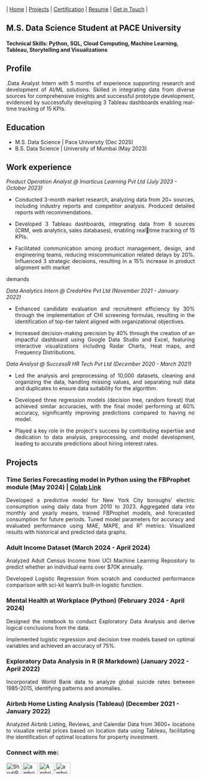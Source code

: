 | [Home](https://shruti-22-bliss.github.io/)        | [Projects](https://)          | [Certification](https://) |  [Resume](https:) | [Get in Touch](https://) |



## M.S. Data Science Student at PACE University

#### Technical Skills: Python, SQL, Cloud Computing, Machine Learning, Tableau, Storytelling and Visualizations 

## Profile
<p align="justify">.Data Analyst Intern with 5 months of experience supporting research and development of AI/ML solutions. Skilled in integrating data from diverse sources for comprehensive insights and successful prototype development, evidenced by successfully developing 3 Tableau dashboards enabling real-time tracking of 15 KPIs.</p>

## Education
  - M.S. Data Science | Pace University (Dec 2025)
  - B.S. Data Science | University of Mumbai (May 2023)

## Work experience
*Product Operation Analyst @ Imarticus Learning Pvt Ltd (July 2023 - October 2023)*

- <p align="justify">Conducted 3-month market research, analyzing data from 20+ sources, including industry reports and competitor analysis. Produced detailed reports with recommendations.</p>
- <p align="justify">Developed 3 Tableau dashboards, integrating data from 8 sources (CRM, web analytics, sales databases), enabling realtime tracking of 15 KPIs.</p>
- <p align="justify">Facilitated communication among product management, design, and engineering teams, reducing miscommunication related delays by 20%. Influenced 3 strategic decisions, resulting in a 15% increase in product alignment with market 
demands</p>

*Data Analytics Intern @ CredoHire Pvt Ltd  (November 2021 - January 2022)*
- <p align="justify">Enhanced candidate evaluation and recruitment efficiency by 30% through the implementation of CHI screening formulas, resulting in the identification of top-tier talent aligned with organizational objectives.</p>
- <p align="justify">Increased decision-making precision by 40% through the creation of an impactful dashboard using Google Data Studio and Excel, featuring interactive visualizations including Radar Charts, Heat maps, and Frequency Distributions.</p>

*Data Analyst @ SuccessR HR Tech Pvt Ltd  (December 2020 - March 2021)*
- <p align="justify">Led the analysis and preprocessing of 10,000 datasets, cleaning and organizing the data, handling missing values, and separating null data and duplicates to ensure data suitability for the algorithm.</p>
- <p align="justify">Developed three regression models (decision tree, random forest) that achieved similar accuracies, with the final model performing at 60% accuracy, significantly improving predictions compared to having no model.</p>
- <p align="justify">Played a key role in the project's success by contributing expertise and dedication to data analysis, preprocessing, and model development, leading to accurate predictions about hiring interest rates.</p>

## Projects 
### Time Series Forecasting model in Python using the FBProphet module (May 2024) | [Colab Link](https://colab.research.google.com/drive/1l7wYgtDoStbtl2oIFVjJEizdraaZgAjc?usp=sharing#scrollTo=qmkjgc6weFY8)
<p align="justify">Developed a predictive model for New York City boroughs' electric consumption using daily data from 2010 to 2023. Aggregated data into monthly and yearly means, trained FBProphet models, and forecasted consumption for future periods. Tuned model parameters for accuracy and evaluated performance using MAE, MAPE, and R² metrics. Visualized results with historical and predicted data graphs.</p>

### Adult Income Dataset (March 2024 - April 2024)
<p align="justify">Analyzed Adult Census Income from UCI Machine Learning Repository to predict whether an individual earns over $70K annually. </p>
<p align="justify">Developed Logistic Regression from scratch and conducted performance comparison with sci-kit learn’s built-in logistic function. </p>

### Mental Health at Workplace (Python)  (February 2024 - April 2024)
<p align="justify">Designed the notebook to conduct Exploratory Data Analysis and derive logical conclusions from the data. </p>
<p align="justify">Implemented logistic regression and decision tree models based on optimal variables and achieved an accuracy of 75%.</p>

### Exploratory Data Analysis in R (R Markdown)   (January 2022 - April 2022)
<p align="justify">Incorporated World Bank data to analyze global suicide rates between 1985-2015, identifying patterns and 
anomalies. </p>

### Airbnb Home Listing Analysis (Tableau)   (December 2021 - January 2022)
<p align="justify">Analyzed Airbnb Listing, Reviews, and Calendar Data from 3600+ locations to visualize rental prices based on location data using Tableau, facilitating the identification of optimal locations for property investment. </p>

  
<h3 align="left">Connect with me:</h3>
<p align="left">
<a href="https://www.linkedin.com/in/shruti-rawat22/" target="blank"><img align="center" src="https://raw.githubusercontent.com/rahuldkjain/github-profile-readme-generator/master/src/images/icons/Social/linked-in-alt.svg" alt="ShrutiRawat" height="30" width="40" /></a>
<a href="https://github.com/Shruti-22-bliss/Shruti-22-bliss.github.io/edit/main/README.md" target="blank"><img align="center" src="https://raw.githubusercontent.com/rahuldkjain/github-profile-readme-generator/master/src/images/icons/Social/github.svg" alt="ambrishpathak" height="30" width="40" /></a>
<a href="https://leetcode.com/u/shrutikaraw22/" target="blank"><img align="center" src="https://raw.githubusercontent.com/rahuldkjain/github-profile-readme-generator/master/src/images/icons/Social/leet-code.svg" alt="AmbrishPathak" height="30" width="40" />
<a href="https://www.kaggle.com/shrutikarawat" target="blank"><img align="center" src="https://raw.githubusercontent.com/rahuldkjain/github-profile-readme-generator/master/src/images/icons/Social/kaggle.svg" alt="ambrishpathak01" height="30" width="40" /></a>

